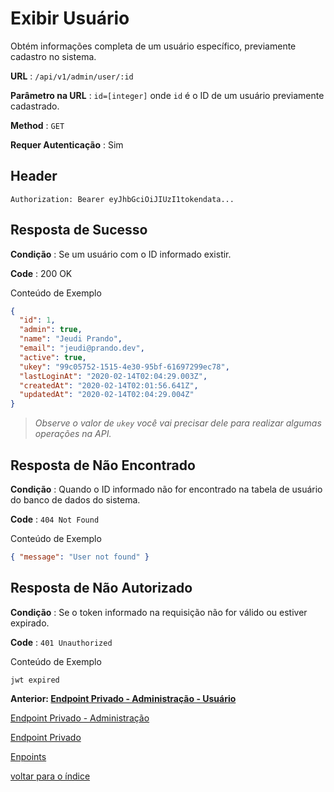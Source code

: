 # Exibir Usuário

Obtém informações completa de um usuário específico, previamente cadastro no sistema.

**URL** : `/api/v1/admin/user/:id`

**Parâmetro na URL** : `id=[integer]` onde `id` é o ID de um usuário previamente cadastrado.

**Method** : `GET`

**Requer Autenticação** : Sim

## Header

`Authorization: Bearer eyJhbGciOiJIUzI1tokendata...`

## Resposta de Sucesso

**Condição** : Se um usuário com o ID informado existir.

**Code** : 200 OK

Conteúdo de Exemplo

```json
{
  "id": 1,
  "admin": true,
  "name": "Jeudi Prando",
  "email": "jeudi@prando.dev",
  "active": true,
  "ukey": "99c05752-1515-4e30-95bf-61697299ec78",
  "lastLoginAt": "2020-02-14T02:04:29.003Z",
  "createdAt": "2020-02-14T02:01:56.641Z",
  "updatedAt": "2020-02-14T02:04:29.004Z"
}
```

> *Observe o valor de `ukey` você vai precisar dele para realizar algumas operações na API.*

## Resposta de Não Encontrado

**Condição** : Quando o ID informado não for encontrado na tabela de usuário do banco de dados do sistema.

**Code** : `404 Not Found`

Conteúdo de Exemplo

```json
{ "message": "User not found" }
```

## Resposta de Não Autorizado

**Condição** : Se o token informado na requisição não for válido ou estiver expirado.

**Code** : `401 Unauthorized`

Conteúdo de Exemplo

```text
jwt expired
```

**Anterior: [Endpoint Privado - Administração - Usuário](../../../docs/endpoints/README.md#usuário)**

[Endpoint Privado - Administração](../../../docs/endpoints/README.md#endpoint-privado---administração)

[Endpoint Privado](../../../docs/endpoints/README.md#endpoint-privado)

[Enpoints](../../../docs/endpoints/README.md)

[voltar para o índice](../../../README.md#lista-de-conteúdo)
